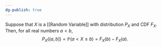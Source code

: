 ```yaml
---
dg-publish: true
---
```

Suppose that $X$ is a [[Random Variable]] with distribution $P_X$ and CDF $F_{X}$. Then, for all real numbers $a\lt b$, $$P_{X}((a, b])=\mathbb{P}(a\lt X \le b)=F_{X}(b)-F_{X}(a).$$
